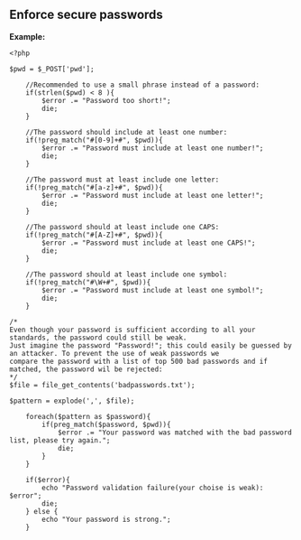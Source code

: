 
Enforce secure passwords
-------

**Example:**



    <?php

	$pwd = $_POST['pwd'];

		//Recommended to use a small phrase instead of a password:
		if(strlen($pwd) < 8 ){
			$error .= "Password too short!";
			die;
		}
	
		//The password should include at least one number:
		if(!preg_match("#[0-9]+#", $pwd)){
			$error .= "Password must include at least one number!";
			die;
		}

		//The password must at least include one letter:
		if(!preg_match("#[a-z]+#", $pwd)){
			$error .= "Password must include at least one letter!";
			die;
		}

		//The password should at least include one CAPS:
		if(!preg_match("#[A-Z]+#", $pwd)){
			$error .= "Password must include at least one CAPS!";
			die;
		}

		//The password should at least include one symbol:
		if(!preg_match("#\W+#", $pwd)){
			$error .= "Password must include at least one symbol!";
			die;
		}

	/*
	Even though your password is sufficient according to all your standards, the password could still be weak.
	Just imagine the password "Password!"; this could easily be guessed by an attacker. To prevent the use of weak passwords we 
	compare the password with a list of top 500 bad passwords and if matched, the password wil be rejected:
	*/
	$file = file_get_contents('badpasswords.txt');
   
	$pattern = explode(',', $file);
	
		foreach($pattern as $password){
			if(preg_match($password, $pwd)){
				$error .= "Your password was matched with the bad password list, please try again.";
				die;
			}
		}

		if($error){
			echo "Password validation failure(your choise is weak): $error";
			die;
		} else {
			echo "Your password is strong.";
		}


	
